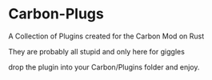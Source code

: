 # Carbon-Plugs
A Collection of Plugins created for the Carbon Mod on Rust

They are probably all stupid and only here for giggles

drop the plugin into your Carbon/Plugins folder and enjoy.
